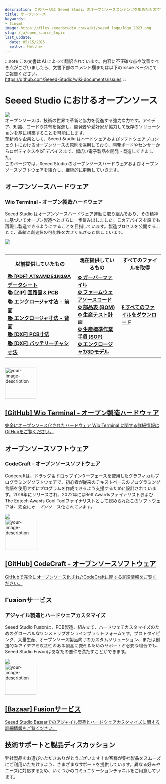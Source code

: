 ```yaml
---
description: このページは Seeed Studio のオープンソースコンテンツを集めたものです。
title: オープンソース
keywords:
- tinyml
image: https://files.seeedstudio.com/wiki/seeed_logo/logo_2023.png
slug: /ja/open_source_topic
last_update:
  date: 05/15/2025
  author: Matthew
---
```

:::note
この文書は AI によって翻訳されています。内容に不正確な点や改善すべき点がございましたら、文書下部のコメント欄または以下の Issue ページにてご報告ください。  
https://github.com/Seeed-Studio/wiki-documents/issues
:::

# Seeed Studio におけるオープンソース

<div style={{textAlign:'center'}}><img src="https://files.seeedstudio.com/wiki/open_source_topic/open_source_topic.png" style={{width:1000, height:'auto'}}/></div>

<div>オープンソースは、技術の世界で革新と協力を促進する強力な力です。アイデア、知識、コードの共有を促進し、開発者や愛好家が協力して既存のソリューションを基に構築することを可能にします。</div> 
<div>革新的な企業として、Seeed Studio はハードウェアおよびソフトウェアプロジェクトにおけるオープンソースの原則を採用しており、開発ボードやセンサーからロボティクスやIoTデバイスまで、幅広い電子製品を開発・製造してきました。</div>
<div>このページでは、Seeed Studio のオープンソースハードウェアおよびオープンソースソフトウェアを紹介し、継続的に更新していきます。</div>

## オープンソースハードウェア

### Wio Terminal - オープン製造ハードウェア

Seeed Studio はオープンソースハードウェア運動に取り組んでおり、その精神に基づいてオープン製造へとさらに一歩踏み出しました。このデバイスを誰でも再現し製造できるようにすることを目指しています。製造プロセスを公開することで、革新と創造性の可能性を大きく広げると信じています。

<div style={{textAlign:'center'}}><img src="https://files.seeedstudio.com/wiki/open_source_topic/wio_terminal_full_image.png" style={{width:1000, height:'auto'}}/></div>

<br/>

<div class="table-center">
	<table align="center">
    <tr>
			<th>以前提供していたもの</th>
			<th>現在提供しているもの</th>
      <th>すべてのファイルを取得</th>
		</tr>
		<tr>
			<td><div style={{textAlign: 'left'}}><a href="https://files.seeedstudio.com/wiki/Wio-Terminal/res/ATSAMD51.pdf"><strong><span> 📚 [PDF] ATSAMD51N19A データシート</span></strong></a></div>
              <div style={{textAlign: 'left'}}><a href="https://files.seeedstudio.com/wiki/Wio-Terminal/res/Wio-Terminal_SCH&PCB.zip"><strong><span> 📚 [ZIP] 回路図 & PCB</span></strong></a></div>
              <div style={{textAlign: 'left'}}><a href="https://files.seeedstudio.com/wiki/Wio-Terminal/res/Wio-Terminal-Main-V3.0-White-72x57x10.4mm.pdf"><strong><span> 📚 エンクロージャ寸法 - 前面</span></strong></a></div>
              <div style={{textAlign: 'left'}}><a href="https://files.seeedstudio.com/wiki/Wio-Terminal/res/Wio-Terminal-Main-Back-V3.0-White-72x57x7.1mm.pdf"><strong><span> 📚 エンクロージャ寸法 - 背面</span></strong></a></div>
              <div style={{textAlign: 'left'}}><a href="https://files.seeedstudio.com/wiki/Wio-Terminal/res/Wio-Terminal-PCB-V3.0.dxf"><strong><span> 📚 [DXF] PCB寸法</span></strong></a></div>
              <div style={{textAlign: 'left'}}><a href="https://files.seeedstudio.com/wiki/Wio-Terminal/res/Wio-Terminal-Chassis-Battery.dxf"><strong><span> 📚 [DXF] バッテリーチャシ寸法</span></strong></a></div>
      </td>
			<td><div style={{textAlign: 'left'}}><a href="https://github.com/Seeed-Studio/OSHW-WioTerminal/tree/main/02%20Gerber%20Files"><strong><span> ⚙️ ガーバーファイル</span></strong></a></div>
      <div style={{textAlign: 'left'}}><a href="https://github.com/Seeed-Studio/OSHW-WioTerminal/tree/main/03%20Firmware%20Source%20Code"><strong><span> ⚙️ ファームウェアソースコード</span></strong></a></div>
      <div style={{textAlign: 'left'}}><a href="https://github.com/Seeed-Studio/OSHW-WioTerminal/tree/main/04%20Bill%20of%20Materials%20(BOM)"><strong><span> ⚙️ 部品表 (BOM)</span></strong></a></div>
      <div style={{textAlign: 'left'}}><a href="https://github.com/Seeed-Studio/OSHW-WioTerminal/tree/main/05%20Production%20Testing%20Plan"><strong><span> ⚙️ 生産テスト計画</span></strong></a></div>
      <div style={{textAlign: 'left'}}><a href="https://github.com/Seeed-Studio/OSHW-WioTerminal/tree/main/06%20Production%20SOP"><strong><span> ⚙️ 生産標準作業手順 (SOP)</span></strong></a></div>
      <div style={{textAlign: 'left'}}><a href="https://github.com/Seeed-Studio/OSHW-WioTerminal/tree/main/07%203D%20Models%20of%20the%20Enclosure"><strong><span> ⚙️ エンクロージャの3Dモデル</span></strong></a></div>
			</td>
			<td><a class="get_one_now_item" href="https://files.seeedstudio.com/wiki/open_source_topic/OSHW-WioTerminal.zip"><strong><span>⏬ すべてのファイルをダウンロード</span></strong></a>
			</td>
		</tr>
	</table>
</div>

<br/>

<a href="https://github.com/Seeed-Studio/OSHW-WioTerminal">
  <div className="custom-layout">
    <div className="custom-image">
     <img width="100" src="https://files.seeedstudio.com/wiki/Wio-Terminal/res/oshw-logo.svg" alt="your-image-description" />
    </div>
    <div className="custom-text">
      <h2>[GitHub] Wio Terminal - オープン製造ハードウェア</h2>
      <p>完全にオープンソース化されたハードウェア Wio Terminal に関する詳細情報はGitHubをご覧ください。</p>
    </div>
  </div>
</a>

## オープンソースソフトウェア

### CodeCraft - オープンソースソフトウェア

Codecraftは、ドラッグ＆ドロップインターフェースを使用したグラフィカルプログラミングソフトウェアで、初心者が従来のテキストベースのプログラミング言語を使用せずにプログラムを作成できるよう支援するために設計されています。2018年にリリースされ、2022年にはBett AwardsファイナリストおよびThe Edtech Awards Cool Toolファイナリストとして認められたこのソフトウェアは、完全にオープンソース化されています。

<div style={{textAlign:'center'}}><img src="https://files.seeedstudio.com/wiki/open_source_topic/codecraft.png" style={{width:1000, height:'auto'}}/></div>

<a href="https://github.com/Seeed-Studio/CodeCraft">
  <div className="custom-layout">
    <div className="custom-image">
     <img width="100" src="https://files.seeedstudio.com/wiki/open_source_topic/open_source_logo.png" alt="your-image-description" />
    </div>
    <div className="custom-text">
      <h2>[GitHub] CodeCraft - オープンソースソフトウェア</h2>
      <p>GitHubで完全にオープンソース化されたCodeCraftに関する詳細情報をご覧ください。</p>
    </div>
  </div>
</a>

## Fusionサービス

### アジャイル製造とハードウェアカスタマイズ

Seeed Studio Fusionは、PCB製造、組み立て、ハードウェアカスタマイズのためのグローバルなワンストップオンラインプラットフォームです。プロトタイピング、大量生産、オープンソース製品向けのカスタムソリューション、または創造的なアイデアを収益性のある製品に変えるためのサポートが必要な場合でも、Seeed Studio Fusionはあなたの要件を満たすことができます。

<div style={{textAlign:'center'}}><img src="https://files.seeedstudio.com/wiki/open_source_topic/fusion_service.png" style={{width:1000, height:'auto'}}/></div>

<a href="https://www.seeedstudio.com/fusion.html">
  <div className="custom-layout">
    <div className="custom-image">
     <img width="100" src="https://files.seeedstudio.com/wiki/open_source_topic/seeed_studio logo.png" alt="your-image-description" />
    </div>
    <div className="custom-text">
      <h2>[Bazaar] Fusionサービス</h2>
      <p>Seeed Studio Bazaarでのアジャイル製造とハードウェアカスタマイズに関する詳細情報をご覧ください。</p>
    </div>
  </div>
</a>

## 技術サポートと製品ディスカッション

弊社製品をお選びいただきありがとうございます！お客様が弊社製品をスムーズにご利用いただけるよう、さまざまなサポートを提供しています。異なる好みやニーズに対応するため、いくつかのコミュニケーションチャネルをご用意しています。

<div class="table-center">
  <div class="button_tech_support_container">
  <a href="https://forum.seeedstudio.com/" class="button_forum"></a> 
  <a href="https://www.seeedstudio.com/contacts" class="button_email"></a>
</div>

<div class="button_tech_support_container">
  <a href="https://discord.gg/eWkprNDMU7" class="button_discord"></a> 
  <a href="https://github.com/Seeed-Studio/wiki-documents/discussions/69" class="button_discussion"></a>
  </div>
</div>